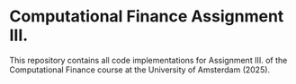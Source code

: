 # Computational Finance Assignment III.
This repository contains all code implementations for Assignment III. of the Computational Finance course at the University of Amsterdam (2025).
